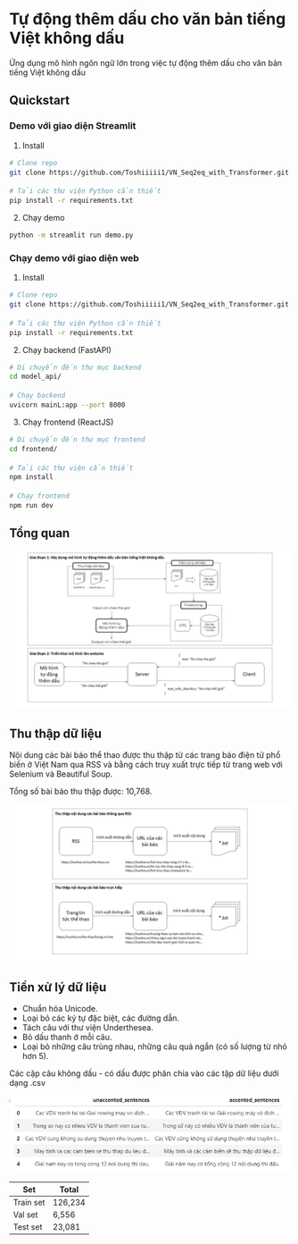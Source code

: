 # Tự động thêm dấu cho văn bản tiếng Việt không dấu

Ứng dụng mô hình ngôn ngữ lớn trong việc tự động thêm dấu cho văn bản tiếng Việt không dấu

## Quickstart

### Demo với giao diện Streamlit

1. Install

```bash
# Clone repo
git clone https://github.com/Toshiiiii1/VN_Seq2eq_with_Transformer.git

# Tải các thư viện Python cần thiết
pip install -r requirements.txt
```

2. Chạy demo
```bash
python -m streamlit run demo.py
```

### Chạy demo với giao diện web

1. Install

```bash
# Clone repo
git clone https://github.com/Toshiiiii1/VN_Seq2eq_with_Transformer.git

# Tải các thư viện Python cần thiết
pip install -r requirements.txt
```

2. Chạy backend (FastAPI)
```bash
# Di chuyển đến thư mục backend
cd model_api/

# Chạy backend
uvicorn mainL:app --port 8000
```

3. Chạy frontend (ReactJS)
```bash
# Di chuyển đến thư mục frontend
cd frontend/

# Tải các thư viện cần thiết
npm install

# Chạy frontend
npm run dev
```

## Tổng quan
![Sơ đồ tổng quan](images\general.png)

## Thu thập dữ liệu

Nội dung các bài báo thể thao được thu thập từ các trang báo điện tử phổ biến ở Việt Nam qua RSS và bằng cách truy xuất trực tiếp từ trang web với Selenium và Beautiful Soup.

Tổng số bài báo thu thập được: 10,768.

![Thu thập dữ liệu](images\crawl_data.png)

## Tiền xử lý dữ liệu

- Chuẩn hóa Unicode.
- Loại bỏ các ký tự đặc biệt, các đường dẫn.
- Tách câu với thư viện Underthesea.
- Bỏ dấu thanh ở mỗi câu.
- Loại bỏ những câu trùng nhau, những câu quá ngắn (có số lượng từ nhỏ hơn 5).

Các cặp câu không dấu - có dấu được phân chia vào các tập dữ liệu dưới dạng .csv

![Dữ liệu sau tiền xử lý](images\preprocessed_data.png)

|  Set  | Total |
|-----|-------|
| Train set    | 126,234  |
| Val set | 6,556  |
| Test set | 23,081  |